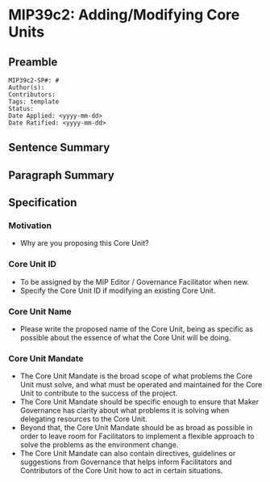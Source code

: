 # MIP39c2: Adding/Modifying Core Units

## Preamble

```
MIP39c2-SP#: #
Author(s):
Contributors:
Tags: template
Status:
Date Applied: <yyyy-mm-dd>
Date Ratified: <yyyy-mm-dd>
```

## Sentence Summary

## Paragraph Summary

## Specification

### Motivation

- Why are you proposing this Core Unit?

### Core Unit ID

- To be assigned by the MIP Editor / Governance Facilitator when new.
- Specify the Core Unit ID if modifying an existing Core Unit.

### Core Unit Name

- Please write the proposed name of the Core Unit, being as specific as possible about the essence of what the Core Unit will be doing.

### Core Unit Mandate

- The Core Unit Mandate is the broad scope of what problems the Core Unit must solve, and what must be operated and maintained for the Core Unit to contribute to the success of the project.
- The Core Unit Mandate should be specific enough to ensure that Maker Governance has clarity about what problems it is solving when delegating resources to the Core Unit.
- Beyond that, the Core Unit Mandate should be as broad as possible in order to leave room for Facilitators to implement a flexible approach to solve the problems as the environment change.
- The Core Unit Mandate can also contain directives, guidelines or suggestions from Governance that helps inform Facilitators and Contributors of the Core Unit how to act in certain situations.
